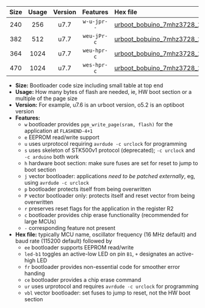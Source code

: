 |Size|Usage|Version|Features|Hex file|
|:-:|:-:|:-:|:-:|:--|
|240|256|u7.7|`w-u-jpr--`|[urboot_bobuino_7mhz3728_230400bps_led+b7_ur_vbl.hex](https://raw.githubusercontent.com/stefanrueger/urboot.hex/main/boards/bobuino/fcpu_7mhz3728/230400_bps/urboot_bobuino_7mhz3728_230400bps_led+b7_ur_vbl.hex)|
|382|512|u7.7|`weu-jPr-c`|[urboot_bobuino_7mhz3728_230400bps_ee_led+b7_fr_ce_ur_vbl.hex](https://raw.githubusercontent.com/stefanrueger/urboot.hex/main/boards/bobuino/fcpu_7mhz3728/230400_bps/urboot_bobuino_7mhz3728_230400bps_ee_led+b7_fr_ce_ur_vbl.hex)|
|364|1024|u7.7|`weu-hpr-c`|[urboot_bobuino_7mhz3728_230400bps_ee_led+b7_fr_ce_ur.hex](https://raw.githubusercontent.com/stefanrueger/urboot.hex/main/boards/bobuino/fcpu_7mhz3728/230400_bps/urboot_bobuino_7mhz3728_230400bps_ee_led+b7_fr_ce_ur.hex)|
|470|1024|u7.7|`wes-hpr-c`|[urboot_bobuino_7mhz3728_230400bps_ee_led+b7_fr_ce.hex](https://raw.githubusercontent.com/stefanrueger/urboot.hex/main/boards/bobuino/fcpu_7mhz3728/230400_bps/urboot_bobuino_7mhz3728_230400bps_ee_led+b7_fr_ce.hex)|

- **Size:** Bootloader code size including small table at top end
- **Usage:** How many bytes of flash are needed, ie, HW boot section or a multiple of the page size
- **Version:** For example, u7.6 is an urboot version, o5.2 is an optiboot version
- **Features:**
  + `w` bootloader provides `pgm_write_page(sram, flash)` for the application at `FLASHEND-4+1`
  + `e` EEPROM read/write support
  + `u` uses urprotocol requiring `avrdude -c urclock` for programming
  + `s` uses skeleton of STK500v1 protocol (deprecated); `-c urclock` and `-c arduino` both work
  + `h` hardware boot section: make sure fuses are set for reset to jump to boot section
  + `j` vector bootloader: applications *need to be patched externally*, eg, using `avrdude -c urclock`
  + `p` bootloader protects itself from being overwritten
  + `P` vector bootloader only: protects itself and reset vector from being overwritten
  + `r` preserves reset flags for the application in the register R2
  + `c` bootloader provides chip erase functionality (recommended for large MCUs)
  + `-` corresponding feature not present
- **Hex file:** typically MCU name, oscillator frequency (16 MHz default) and baud rate (115200 default) followed by
  + `ee` bootloader supports EEPROM read/write
  + `led-b1` toggles an active-low LED on pin `B1`, `+` designates an active-high LED
  + `fr` bootloader provides non-essential code for smoother error handing
  + `ce` bootloader provides a chip erase command
  + `ur` uses urprotocol and requires `avrdude -c urclock` for programming
  + `vbl` vector bootloader: set fuses to jump to reset, not the HW boot section
